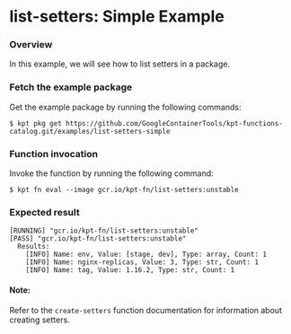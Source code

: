 # list-setters: Simple Example

### Overview

In this example, we will see how to list setters in a package.

### Fetch the example package

Get the example package by running the following commands:

```shell
$ kpt pkg get https://github.com/GoogleContainerTools/kpt-functions-catalog.git/examples/list-setters-simple
```

### Function invocation

Invoke the function by running the following command:

```shell
$ kpt fn eval --image gcr.io/kpt-fn/list-setters:unstable
```

### Expected result

```shell
[RUNNING] "gcr.io/kpt-fn/list-setters:unstable"
[PASS] "gcr.io/kpt-fn/list-setters:unstable"
  Results:
    [INFO] Name: env, Value: [stage, dev], Type: array, Count: 1
    [INFO] Name: nginx-replicas, Value: 3, Type: str, Count: 1
    [INFO] Name: tag, Value: 1.16.2, Type: str, Count: 1
```

#### Note:

Refer to the `create-setters` function documentation for information about creating setters.
